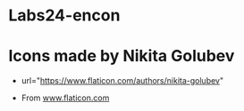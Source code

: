 # Labs24-encon

# Icons made by Nikita Golubev

- url="https://www.flaticon.com/authors/nikita-golubev"

- From www.flaticon.com
